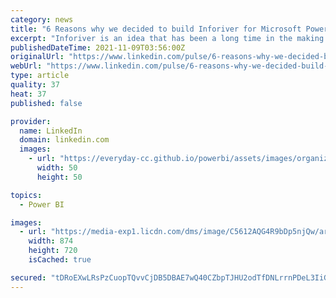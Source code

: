 ```yaml
---
category: news
title: "6 Reasons why we decided to build Inforiver for Microsoft Power BI"
excerpt: "Inforiver is an idea that has been a long time in the making. While its look-and-feel draws comparison to Power BI table/matrix visuals, it is in reality a complete analytics platform framework that supports a wide variety of use cases."
publishedDateTime: 2021-11-09T03:56:00Z
originalUrl: "https://www.linkedin.com/pulse/6-reasons-why-we-decided-build-inforiver-microsoft-bi-anantharaman"
webUrl: "https://www.linkedin.com/pulse/6-reasons-why-we-decided-build-inforiver-microsoft-bi-anantharaman"
type: article
quality: 37
heat: 37
published: false

provider:
  name: LinkedIn
  domain: linkedin.com
  images:
    - url: "https://everyday-cc.github.io/powerbi/assets/images/organizations/linkedin.com-50x50.jpg"
      width: 50
      height: 50

topics:
  - Power BI

images:
  - url: "https://media-exp1.licdn.com/dms/image/C5612AQG4R9bDp5njQw/article-cover_image-shrink_720_1280/0/1584094941692?e=1642032000&v=beta&t=ffQzXMjljJNZ1EprYj3Wbor9vx-21zAoqlLGsJpS5Zs"
    width: 874
    height: 720
    isCached: true

secured: "tDRoEXwLRsPzCuopTQvvCjDB5DBAE7wQ40CZbpTJHU2odTfDNLrrnPDeL3IiG+D4xKjXF+iSTZDib5tr6aqS5BlJc5X8nUNFEtLUcSemN6AipgFFOxnTLxo6HXIJMshpu5j1WNUbFtID0EwWbUEMHpmeLFXxqvWdzs1zRsSGfZJM2oy219ixj1DSYuFBtAldi2G/agbmeN8/+liGvr6GR8d9xBHNVQpgWJ4MJfWZk60B+TLncZ9DGj8B9dQR5hOnwqzO3LmHQa0RgQJ1cwVjmVOn6SnVFYxHc6VlpXpWV9+DBlhQmFYV4tvt+rhzAjSLKkHMgvIc4R8HBESrmAd65jJZR4HvWCUtWByC8xsJx1Y=;k7ynVTGhLoWM2TuX0eCGqA=="
---
```


